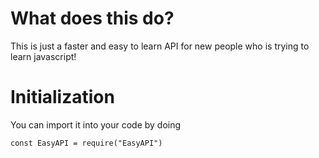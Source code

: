 # What does this do?
This is just a faster and easy to learn API for new people who is trying to learn javascript!

# Initialization
You can import it into your code by doing
```
const EasyAPI = require("EasyAPI") 
```